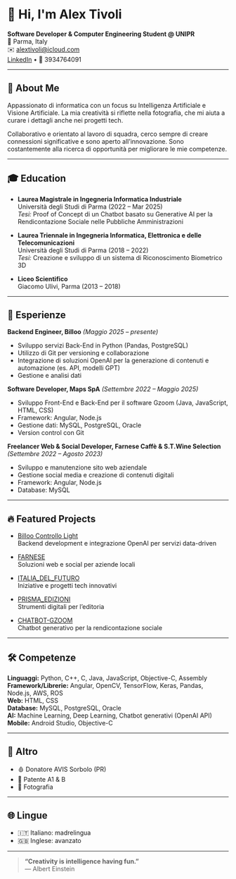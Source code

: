 # 👋 Hi, I'm Alex Tivoli

**Software Developer & Computer Engineering Student @ UNIPR**  
📍 Parma, Italy  
✉️ [alextivoli@icloud.com](mailto:alextivoli@icloud.com)  
[LinkedIn](https://www.linkedin.com/in/alex-tivoli) • 📱 3934764091

---

## 🚀 About Me

Appassionato di informatica con un focus su Intelligenza Artificiale e Visione Artificiale. La mia creatività si riflette nella fotografia, che mi aiuta a curare i dettagli anche nei progetti tech.

Collaborativo e orientato al lavoro di squadra, cerco sempre di creare connessioni significative e sono aperto all’innovazione. Sono costantemente alla ricerca di opportunità per migliorare le mie competenze.

---

## 🎓 Education

- **Laurea Magistrale in Ingegneria Informatica Industriale**  
  Università degli Studi di Parma (2022 – Mar 2025)  
  _Tesi:_ Proof of Concept di un Chatbot basato su Generative AI per la Rendicontazione Sociale nelle Pubbliche Amministrazioni

- **Laurea Triennale in Ingegneria Informatica, Elettronica e delle Telecomunicazioni**  
  Università degli Studi di Parma (2018 – 2022)  
  _Tesi:_ Creazione e sviluppo di un sistema di Riconoscimento Biometrico 3D

- **Liceo Scientifico**  
  Giacomo Ulivi, Parma (2013 – 2018)

---

## 💼 Esperienze

**Backend Engineer, Billoo** *(Maggio 2025 – presente)*  
- Sviluppo servizi Back-End in Python (Pandas, PostgreSQL)  
- Utilizzo di Git per versioning e collaborazione  
- Integrazione di soluzioni OpenAI per la generazione di contenuti e automazione (es. API, modelli GPT)  
- Gestione e analisi dati

**Software Developer, Maps SpA** *(Settembre 2022 – Maggio 2025)*  
- Sviluppo Front-End e Back-End per il software Gzoom (Java, JavaScript, HTML, CSS)  
- Framework: Angular, Node.js  
- Gestione dati: MySQL, PostgreSQL, Oracle  
- Version control con Git

**Freelancer Web & Social Developer, Farnese Caffè & S.T.Wine Selection** *(Settembre 2022 – Agosto 2023)*  
- Sviluppo e manutenzione sito web aziendale  
- Gestione social media e creazione di contenuti digitali  
- Framework: Angular, Node.js  
- Database: MySQL

---

## 🔥 Featured Projects

- [Billoo Controllo Light](https://github.com/billoo-it/billoo-controllo-light)  
  Backend development e integrazione OpenAI per servizi data-driven

- [FARNESE](https://github.com/alextivoli/FARNESE)  
  Soluzioni web e social per aziende locali

- [ITALIA_DEL_FUTURO](https://github.com/alextivoli/ITALIA_DEL_FUTURO)  
  Iniziative e progetti tech innovativi

- [PRISMA_EDIZIONI](https://github.com/alextivoli/PRISMA_EDIZIONI)  
  Strumenti digitali per l’editoria

- [CHATBOT-GZOOM](https://github.com/alextivoli/CHATBOT-GZOOM)  
  Chatbot generativo per la rendicontazione sociale

---

## 🛠️ Competenze

**Linguaggi:** Python, C++, C, Java, JavaScript, Objective-C, Assembly  
**Framework/Librerie:** Angular, OpenCV, TensorFlow, Keras, Pandas, Node.js, AWS, ROS  
**Web:** HTML, CSS  
**Database:** MySQL, PostgreSQL, Oracle  
**AI:** Machine Learning, Deep Learning, Chatbot generativi (OpenAI API)  
**Mobile:** Android Studio, Objective-C

---

## 🌱 Altro

- 🩸 Donatore AVIS Sorbolo (PR)
- 🚗 Patente A1 & B
- 📸 Fotografia

---

## 🌐 Lingue

- 🇮🇹 Italiano: madrelingua  
- 🇬🇧 Inglese: avanzato

---

> **“Creativity is intelligence having fun.”**  
> — Albert Einstein
